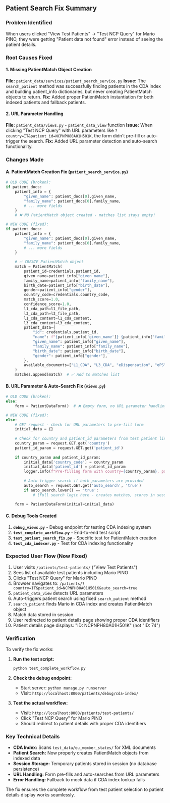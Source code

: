 ## Patient Search Fix Summary

### Problem Identified

When users clicked "View Test Patients" → "Test NCP Query" for Mario PINO, they were getting "Patient data not found" error instead of seeing the patient details.

### Root Causes Fixed

#### 1. Missing PatientMatch Object Creation

**File:** `patient_data/services/patient_search_service.py`
**Issue:** The `search_patient` method was successfully finding patients in the CDA index and building patient_info dictionaries, but never creating PatientMatch objects to return.
**Fix:** Added proper PatientMatch instantiation for both indexed patients and fallback patients.

#### 2. URL Parameter Handling

**File:** `patient_data/views.py` - `patient_data_view` function
**Issue:** When clicking "Test NCP Query" with URL parameters like `?country=IT&patient_id=NCPNPH80A01H501K`, the form didn't pre-fill or auto-trigger the search.
**Fix:** Added URL parameter detection and auto-search functionality.

### Changes Made

#### A. PatientMatch Creation Fix (`patient_search_service.py`)

```python
# OLD CODE (broken):
if patient_docs:
    patient_info = {
        "given_name": patient_docs[0].given_name,
        "family_name": patient_docs[0].family_name,
        # ... more fields
    }
    # ❌ NO PatientMatch object created - matches list stays empty!

# NEW CODE (fixed):
if patient_docs:
    patient_info = {
        "given_name": patient_docs[0].given_name,
        "family_name": patient_docs[0].family_name,
        # ... more fields
    }
    
    # ✅ CREATE PatientMatch object
    match = PatientMatch(
        patient_id=credentials.patient_id,
        given_name=patient_info["given_name"],
        family_name=patient_info["family_name"],
        birth_date=patient_info["birth_date"],
        gender=patient_info["gender"],
        country_code=credentials.country_code,
        match_score=1.0,
        confidence_score=1.0,
        l1_cda_path=l1_file_path,
        l3_cda_path=l3_file_path,
        l1_cda_content=l1_cda_content,
        l3_cda_content=l3_cda_content,
        patient_data={
            "id": credentials.patient_id,
            "name": f"{patient_info['given_name']} {patient_info['family_name']}",
            "given_name": patient_info["given_name"],
            "family_name": patient_info["family_name"],
            "birth_date": patient_info["birth_date"],
            "gender": patient_info["gender"],
        },
        available_documents=["L1_CDA", "L3_CDA", "eDispensation", "ePS"],
    )
    matches.append(match)  # ✅ Add to matches list
```

#### B. URL Parameter & Auto-Search Fix (`views.py`)

```python
# OLD CODE (broken):
else:
    form = PatientDataForm()  # ❌ Empty form, no URL parameter handling

# NEW CODE (fixed):
else:
    # GET request - check for URL parameters to pre-fill form
    initial_data = {}
    
    # Check for country and patient_id parameters from test patient links
    country_param = request.GET.get('country')
    patient_id_param = request.GET.get('patient_id')
    
    if country_param and patient_id_param:
        initial_data['country_code'] = country_param
        initial_data['patient_id'] = patient_id_param
        logger.info(f"Pre-filling form with country={country_param}, patient_id={patient_id_param}")
        
        # Auto-trigger search if both parameters are provided
        auto_search = request.GET.get('auto_search', 'true')
        if auto_search.lower() == 'true':
            # [Full search logic here - creates matches, stores in session, redirects to details]
    
    form = PatientDataForm(initial=initial_data)
```

#### C. Debug Tools Created

1. **`debug_views.py`** - Debug endpoint for testing CDA indexing system
2. **`test_complete_workflow.py`** - End-to-end test script
3. **`test_patient_search_fix.py`** - Specific test for PatientMatch creation
4. **`test_cda_indexer.py`** - Test for CDA indexing functionality

### Expected User Flow (Now Fixed)

1. User visits `/patients/test-patients/` ("View Test Patients")
2. Sees list of available test patients including Mario PINO
3. Clicks "Test NCP Query" for Mario PINO
4. Browser navigates to: `/patients/?country=IT&patient_id=NCPNPH80A01H501K&auto_search=true`
5. `patient_data_view` detects URL parameters
6. Auto-triggers patient search using fixed `search_patient` method
7. `search_patient` finds Mario in CDA index and creates PatientMatch object
8. Match data stored in session
9. User redirected to patient details page showing proper CDA identifiers
10. Patient details page displays: "ID: NCPNPH80A01H501K" (not "ID: 74")

### Verification

To verify the fix works:

1. **Run the test script:**

   ```bash
   python test_complete_workflow.py
   ```

2. **Check the debug endpoint:**
   - Start server: `python manage.py runserver`
   - Visit: `http://localhost:8000/patients/debug/cda-index/`

3. **Test the actual workflow:**
   - Visit: `http://localhost:8000/patients/test-patients/`
   - Click "Test NCP Query" for Mario PINO
   - Should redirect to patient details with proper CDA identifiers

### Key Technical Details

- **CDA Index:** Scans `test_data/eu_member_states/` for XML documents
- **Patient Search:** Now properly creates PatientMatch objects from indexed data
- **Session Storage:** Temporary patients stored in session (no database persistence)
- **URL Handling:** Form pre-fills and auto-searches from URL parameters
- **Error Handling:** Fallback to mock data if CDA index lookup fails

The fix ensures the complete workflow from test patient selection to patient details display works seamlessly.
